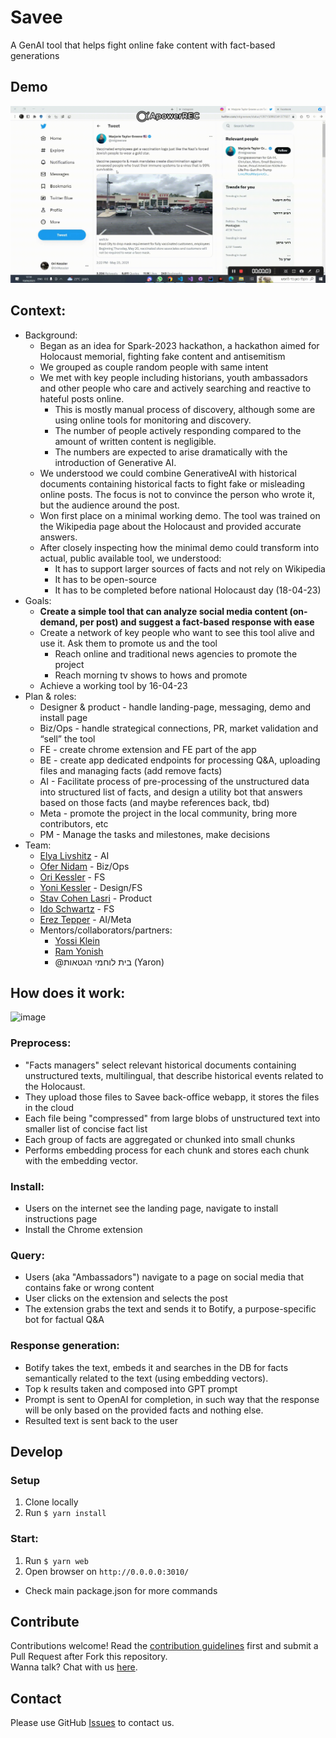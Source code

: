 # Savee

A GenAI tool that helps fight online fake content with fact-based generations

## Demo

![savee_demo](savee_demo.gif)

<!-- ## Main project page (links, resources, etc):
- [Notion](https://storm-vanilla-477.notion.site/Savee-2bec35f4769c41a78f01ca21eb5f1c7d) -->

## Context:

-   Background:
    -   Began as an idea for Spark-2023 hackathon, a hackathon aimed for Holocaust memorial, fighting fake content and antisemitism
    -   We grouped as couple random people with same intent
    -   We met with key people including historians, youth ambassadors and other people who care and actively searching and reactive to hateful posts online.
        -   This is mostly manual process of discovery, although some are using online tools for monitoring and discovery.
        -   The number of people actively responding compared to the amount of written content is negligible.
        -   The numbers are expected to arise dramatically with the introduction of Generative AI.
    -   We understood we could combine GenerativeAI with historical documents containing historical facts to fight fake or misleading online posts. The focus is not to convince the person who wrote it, but the audience around the post.
    -   Won first place on a minimal working demo. The tool was trained on the Wikipedia page about the Holocaust and provided accurate answers.
    -   After closely inspecting how the minimal demo could transform into actual, public available tool, we understood:
        -   It has to support larger sources of facts and not rely on Wikipedia
        -   It has to be open-source
        -   It has to be completed before national Holocaust day (18-04-23)
-   Goals:
    -   **Create a simple tool that can analyze social media content (on-demand, per post) and suggest a fact-based response with ease**
    -   Create a network of key people who want to see this tool alive and use it. Ask them to promote us and the tool
        -   Reach online and traditional news agencies to promote the project
        -   Reach morning tv shows to hows and promote
    -   Achieve a working tool by 16-04-23
-   Plan & roles:
    -   Designer & product - handle landing-page, messaging, demo and install page
    -   Biz/Ops - handle strategical connections, PR, market validation and “sell” the tool
    -   FE - create chrome extension and FE part of the app
    -   BE - create app dedicated endpoints for processing Q&A, uploading files and managing facts (add remove facts)
    -   AI - Facilitate process of pre-processing of the unstructured data into structured list of facts, and design a utility bot that answers based on those facts (and maybe references back, tbd)
    -   Meta - promote the project in the local community, bring more contributors, etc
    -   PM - Manage the tasks and milestones, make decisions
-   Team:
    -   [Elya Livshitz](https://www.linkedin.com/in/elyalivshitz/) - AI
    -   [Ofer Nidam](https://www.linkedin.com/in/ofer-nidam/) - Biz/Ops
    -   [Ori Kessler](https://www.linkedin.com/in/ori-kessler/) - FS
    -   [Yoni Kessler](https://www.linkedin.com/in/yoni-kessler-777030258/) - Design/FS
    -   [Stav Cohen Lasri](https://www.linkedin.com/in/stav-cohen-lasri/) - Product
    -   [Ido Schwartz](https://www.linkedin.com/in/ido-schwartz/) - FS
    -   [Erez Tepper](https://www.linkedin.com/in/ereztep/) - AI/Meta
    -   Mentors/collaborators/partners:
        -   [Yossi Klein](https://www.linkedin.com/in/ACoAAAZSxHkBNwIUF919EsK1rwOojhVSYMi-IgU)
        -   [Ram Yonish](https://www.linkedin.com/in/ACoAAACCIfcB2cRhc0PmgfBvECt9v9QZkFLQ7BQ)
        -   @בית לוחמי הגטאות (Yaron)

## How does it work:

<img width="1060" alt="image" src="https://user-images.githubusercontent.com/246724/228316892-5b975737-1559-4771-8790-16b7a6292b95.png">

### Preprocess:

-   "Facts managers" select relevant historical documents containing unstructured texts, multilingual, that describe historical events related to the Holocaust.
-   They upload those files to Savee back-office webapp, it stores the files in the cloud
-   Each file being "compressed" from large blobs of unstructured text into smaller list of concise fact list
-   Each group of facts are aggregated or chunked into small chunks
-   Performs embedding process for each chunk and stores each chunk with the embedding vector.

### Install:

-   Users on the internet see the landing page, navigate to install instructions page
-   Install the Chrome extension

### Query:

-   Users (aka "Ambassadors") navigate to a page on social media that contains fake or wrong content
-   User clicks on the extension and selects the post
-   The extension grabs the text and sends it to Botify, a purpose-specific bot for factual Q&A

### Response generation:

-   Botify takes the text, embeds it and searches in the DB for facts semantically related to the text (using embedding vectors).
-   Top k results taken and composed into GPT prompt
-   Prompt is sent to OpenAI for completion, in such way that the response will be only based on the provided facts and nothing else.
-   Resulted text is sent back to the user

## Develop

### Setup

1. Clone locally
1. Run `$ yarn install`

### Start:

1. Run `$ yarn web`
2. Open browser on `http://0.0.0.0:3010/`

-   Check main package.json for more commands

## Contribute

Contributions welcome! Read the [contribution guidelines](CONTRIBUTING.md) first and submit a Pull Request after Fork this repository.  
Wanna talk? Chat with us [here](https://chat.whatsapp.com/Ck7JdQx1krlINNLMLmd3hr).

## Contact

Please use GitHub [Issues](./issues?q=is%3Aissue+is%3Aopen+sort%3Aupdated-desc) to contact us.
